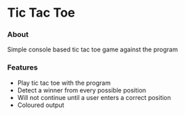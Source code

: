 
# Tic Tac Toe

### About
Simple console based tic tac toe game against the program

### Features
- Play tic tac toe with the program
- Detect a winner from every possible position
- Will not continue until a user enters a correct position
- Coloured output
